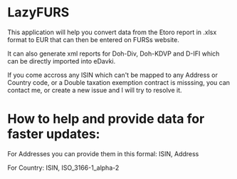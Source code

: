 # LazyFURS

This application will help you convert data from the Etoro report in .xlsx format to EUR that can then be entered on FURSs website.

It can also generate xml reports for Doh-Div, Doh-KDVP and D-IFI which can be directly imported into eDavki.

If you come accross any ISIN which can't be mapped to any Address or Country code, or a Double taxation exemption contract is misssing, you can contact me,
or create a new issue and I will try to resolve it.

# How to help and provide data for faster updates:

For Addresses you can provide them in this formal: 
ISIN, Address 


For Country:
ISIN, ISO_3166-1_alpha-2
